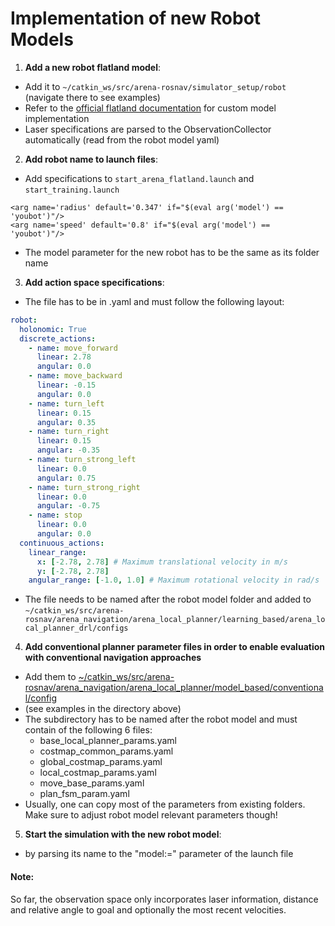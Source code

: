 # Implementation of new Robot Models

1. **Add a new robot flatland model**:

- Add it to `~/catkin_ws/src/arena-rosnav/simulator_setup/robot` (navigate there to see examples)
- Refer to the [official flatland documentation](https://flatland-simulator.readthedocs.io/en/latest/flatland_tutorials/create_model.html) for custom model implementation
- Laser specifications are parsed to the ObservationCollector automatically (read from the robot model yaml)

2. **Add robot name to launch files**:

- Add specifications to `start_arena_flatland.launch` and `start_training.launch`

```roslaunch
<arg name='radius' default='0.347' if="$(eval arg('model') == 'youbot')"/>
<arg name='speed' default='0.8' if="$(eval arg('model') == 'youbot')"/>
```

- The model parameter for the new robot has to be the same as its folder name

3. **Add action space specifications**:

- The file has to be in .yaml and must follow the following layout:

```yaml
robot:
  holonomic: True
  discrete_actions:
    - name: move_forward
      linear: 2.78
      angular: 0.0
    - name: move_backward
      linear: -0.15
      angular: 0.0
    - name: turn_left
      linear: 0.15
      angular: 0.35
    - name: turn_right
      linear: 0.15
      angular: -0.35
    - name: turn_strong_left
      linear: 0.0
      angular: 0.75
    - name: turn_strong_right
      linear: 0.0
      angular: -0.75
    - name: stop
      linear: 0.0
      angular: 0.0
  continuous_actions:
    linear_range:
      x: [-2.78, 2.78] # Maximum translational velocity in m/s
      y: [-2.78, 2.78]
    angular_range: [-1.0, 1.0] # Maximum rotational velocity in rad/s
```

- The file needs to be named after the robot model folder and added to `~/catkin_ws/src/arena-rosnav/arena_navigation/arena_local_planner/learning_based/arena_local_planner_drl/configs`

4. **Add conventional planner parameter files in order to enable evaluation with conventional navigation approaches**

- Add them to [~/catkin_ws/src/arena-rosnav/arena_navigation/arena_local_planner/model_based/conventional/config ](https://github.com/ignc-research/arena-rosnav/tree/local_planner_subgoalmode/arena_navigation/arena_local_planner/model_based/conventional/config)
- (see examples in the directory above)
- The subdirectory has to be named after the robot model and must contain of the following 6 files:
  - base_local_planner_params.yaml
  - costmap_common_params.yaml
  - global_costmap_params.yaml
  - local_costmap_params.yaml
  - move_base_params.yaml
  - plan_fsm_param.yaml
- Usually, one can copy most of the parameters from existing folders. Make sure to adjust robot model relevant parameters though!

5. **Start the simulation with the new robot model**:

- by parsing its name to the "model:=" parameter of the launch file

#### Note:

So far, the observation space only incorporates laser information, distance and relative angle to goal and optionally the most recent velocities.

